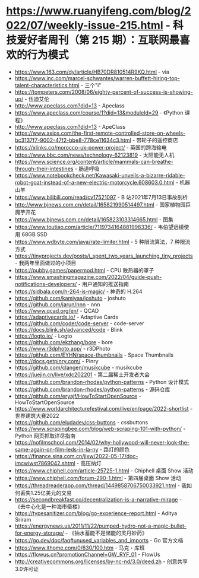 # https://www.ruanyifeng.com/blog/2022/07/weekly-issue-215.html - 科技爱好者周刊（第 215 期）：互联网最喜欢的行为模式

- https://www.163.com/dy/article/HB70DR810514R9KQ.html - via
- https://www.inc.com/marcel-schwantes/warren-buffett-hiring-top-talent-characteristics.html - 三个"i"
- https://tompeters.com/2008/06/eighty-percent-of-success-is-showing-up/ - 伍迪艾伦
- http://www.apeclass.com?did=13 - Apeclass
- https://www.apeclass.com/course/1?did=13&moduleId=29 - 《Python 课程》
- http://www.apeclass.com?did=13 - ApeClass
- https://www.axios.com/the-first-remote-controlled-store-on-wheels-bc3137f7-9002-47f2-bbe8-778ce11634c3.html - 带轮子的遥控商店
- https://xlinks.co/morocco-uk-power-project/ - 英国的跨海输电
- https://www.bbc.com/news/technology-62123819 - 太阳能无人机
- https://www.science.org/content/article/mammals-can-breathe-through-their-intestines - 肠道呼吸
- https://www.notebookcheck.net/Kawasaki-unveils-a-bizarre-ridable-robot-goat-instead-of-a-new-electric-motorcycle.608603.0.html - 机器山羊
- https://www.bilibili.com/read/cv17521097 - B 站2021年7月13日事故剖析
- http://www.bjnews.com.cn/detail/165821990514497.html - 国家植物园巨魔芋开花
- https://www.bjnews.com.cn/detail/165823103314665.html - 图集
- https://www.toutiao.com/article/7119734164881998336/ - 韦伯望远镜使用 68GB SSD
- https://www.wdbyte.com/java/rate-limiter.html - 5 种限流算法，7 种限流方式
- https://tinyprojects.dev/posts/i_spent_two_years_launching_tiny_projects - 我两年里面做过的小项目
- https://pubby.games/papermod.html - CPU 散热器的罩子
- https://www.smashingmagazine.com/2022/04/guide-push-notifications-developers/ - 用户通知的推送指南
- https://sidbala.com/h-264-is-magic/ - 神奇的 H.264
- https://github.com/kamiyaa/joshuto - joshuto
- https://github.com/jarun/nnn - nnn
- https://www.qcad.org/en/ - QCAD
- https://adaptivecards.io/ - Adaptive Cards
- https://github.com/coder/code-server - code-server
- https://docs.blink.sh/advanced/code - Blink
- https://logto.io/ - Logto
- https://github.com/ekzhang/bore - bore
- https://www.r3dphoto.app/ - r3DPhoto
- https://github.com/EYHN/space-thumbnails - Space Thumbnails
- https://docs.getpinry.com/ - Pinry
- https://github.com/clangen/musikcube - musikcube
- https://juejin.cn/live/xdc202201 - 第二届稀土开发者大会
- https://github.com/brandon-rhodes/python-patterns - Python 设计模式
- https://github.com/brandon-rhodes/python-patterns - 源码仓库
- https://github.com/eryajf/HowToStartOpenSource - HowToStartOpenSource
- https://www.worldarchitecturefestival.com/live/en/page/2022-shortlist - 世界建筑大赛2022
- https://github.com/eludadev/css-buttons - cssbuttons
- https://www.scrapingbee.com/blog/web-scraping-101-with-python/ - Python 网页抓取详尽指南
- https://nofilmschool.com/2014/02/why-hollywood-will-never-look-the-same-again-on-film-leds-in-la-ny - 路灯的颜色
- https://finance.sina.com.cn/jjxw/2022-05-17/doc-imcwiwst7869042.shtml - 高压纳灯
- https://www.chiphell.com/article-25725-1.html - Chiphell 桌面 Show 活动
- https://www.chiphell.com/forum-290-1.html - 第四届桌面 Show 活动
- https://threadreaderapp.com/thread/1449858706750033921.html - 我如何丢失1.25亿美元的交易
- https://secondbreakfast.co/decentralization-is-a-narrative-mirage - 《去中心化是一种海市蜃楼》
- https://typesanitizer.com/blog/go-experience-report.html - Aditya Sriram
- https://energynews.us/2011/11/22/pumped-hydro-not-a-magic-bullet-for-energy-storage/ - 《抽水蓄能不是储能的灵丹妙药》
- https://go.dev/doc/faq#unused_variables_and_imports - Go 官方文档
- https://www.ithome.com/0/630/100.htm - 马克・库班
- https://flowus.cn?promotionChannel=GW_RYF_01 - FlowUs
- http://creativecommons.org/licenses/by-nc-nd/3.0/deed.zh - 创意共享3.0许可证